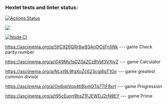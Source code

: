 ### Hexlet tests and linter status:
[![Actions Status](https://github.com/mozhaev94/frontend-project-lvl1/workflows/hexlet-check/badge.svg)](https://github.com/mozhaev94/frontend-project-lvl1/actions)

<a href="https://codeclimate.com/github/codeclimate/codeclimate/maintainability"><img src="https://api.codeclimate.com/v1/badges/a99a88d28ad37a79dbf6/maintainability" /></a>

[![Node CI](https://github.com/mozhaev94/frontend-project-lvl1/workflows/Node%20CI/badge.svg)](https://github.com/mozhaev94/frontend-project-lvl1/actions)

https://asciinema.org/a/5IIC926QRr8w93AnOCsFn1iNk --- game Check parity number

https://asciinema.org/a/i049Mu1aDZ0aZCzBVaf3VXjyZ  --- game Calculator

https://asciinema.org/a/NLxt9L9fqXoZc623cgj8gT1Gn --- game greatest common divisor

https://asciinema.org/a/On6qnVop4tIBxmOTq7TlF8xrt --- game Progression

https://asciinema.org/a/t95cEunn9hs21FJEWDJ2rN9EY --- game Prime
